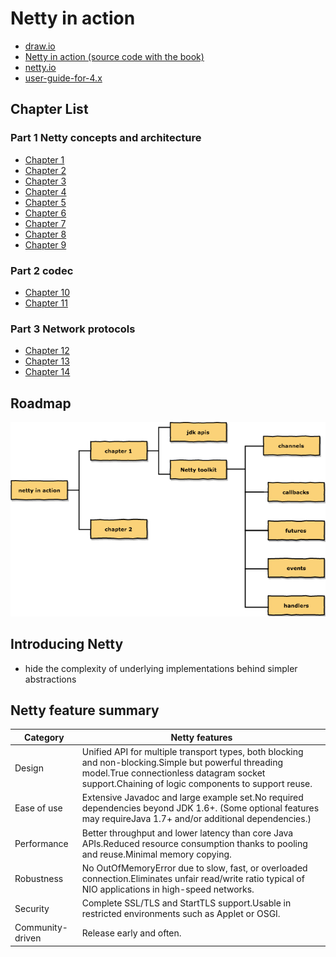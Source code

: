 # Netty in action

- [draw.io](draw.io/netty-in-action.xml)
- [Netty in action (source code with the book)](https://github.com/normanmaurer/netty-in-action)
- [netty.io](http://netty.io/)
- [user-guide-for-4.x](https://netty.io/wiki/user-guide-for-4.x.html)

## Chapter List

### Part 1  Netty concepts and architecture

- [Chapter 1](netty-in-action-chapter-01.md)
- [Chapter 2](netty-in-action-chapter-02.md)
- [Chapter 3](netty-in-action-chapter-03.md)
- [Chapter 4](netty-in-action-chapter-04.md)
- [Chapter 5](netty-in-action-chapter-05.md)
- [Chapter 6](netty-in-action-chapter-06.md)
- [Chapter 7](netty-in-action-chapter-07.md)
- [Chapter 8](netty-in-action-chapter-08.md)
- [Chapter 9](netty-in-action-chapter-09.md)

### Part 2 codec

- [Chapter 10](netty-in-action-chapter-10.md)
- [Chapter 11](netty-in-action-chapter-11.md)

### Part 3 Network protocols

- [Chapter 12](netty-in-action-chapter-12.md)
- [Chapter 13](netty-in-action-chapter-13.md)
- [Chapter 14](netty-in-action-chapter-14.md)

## Roadmap

![netty in action](images/netty-in-action.png)

## Introducing Netty

- hide the complexity of underlying implementations behind simpler abstractions

## Netty feature summary

Category         | Netty features
-----------------| ----------------
Design           | Unified API for multiple transport types, both blocking and non-blocking.Simple but powerful threading model.True connectionless datagram socket support.Chaining of logic components to support reuse.
Ease of use      | Extensive Javadoc and large example set.No required dependencies beyond JDK 1.6+. (Some optional features may requireJava 1.7+ and/or additional dependencies.)
Performance      | Better  throughput and lower latency than core Java APIs.Reduced resource consumption thanks to pooling and reuse.Minimal memory copying.
Robustness       | No OutOfMemoryError due to slow, fast, or overloaded connection.Eliminates unfair read/write ratio typical of NIO applications in high-speed networks.
Security         | Complete SSL/TLS and StartTLS support.Usable in restricted environments such as Applet or OSGI.
Community-driven | Release early and often.